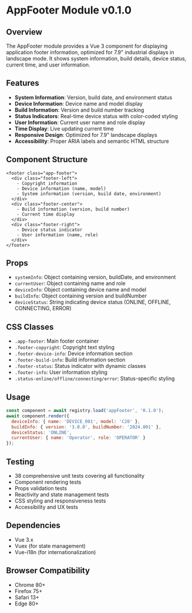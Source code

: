 # AppFooter Module v0.1.0

## Overview
The AppFooter module provides a Vue 3 component for displaying application footer information, optimized for 7.9" industrial displays in landscape mode. It shows system information, build details, device status, current time, and user information.

## Features
- **System Information**: Version, build date, and environment status
- **Device Information**: Device name and model display
- **Build Information**: Version and build number tracking
- **Status Indicators**: Real-time device status with color-coded styling
- **User Information**: Current user name and role display
- **Time Display**: Live updating current time
- **Responsive Design**: Optimized for 7.9" landscape displays
- **Accessibility**: Proper ARIA labels and semantic HTML structure

## Component Structure
```
<footer class="app-footer">
  <div class="footer-left">
    - Copyright information
    - Device information (name, model)
    - System information (version, build date, environment)
  </div>
  <div class="footer-center">
    - Build information (version, build number)
    - Current time display
  </div>
  <div class="footer-right">
    - Device status indicator
    - User information (name, role)
  </div>
</footer>
```

## Props
- `systemInfo`: Object containing version, buildDate, and environment
- `currentUser`: Object containing name and role
- `deviceInfo`: Object containing device name and model
- `buildInfo`: Object containing version and buildNumber
- `deviceStatus`: String indicating device status (ONLINE, OFFLINE, CONNECTING, ERROR)

## CSS Classes
- `.app-footer`: Main footer container
- `.footer-copyright`: Copyright text styling
- `.footer-device-info`: Device information section
- `.footer-build-info`: Build information section
- `.footer-status`: Status indicator with dynamic classes
- `.footer-info`: User information styling
- `.status-online/offline/connecting/error`: Status-specific styling

## Usage
```javascript
const component = await registry.load('appFooter', '0.1.0');
await component.render({
  deviceInfo: { name: 'DEVICE_001', model: 'C20' },
  buildInfo: { version: '3.0.0', buildNumber: '2024.001' },
  deviceStatus: 'ONLINE',
  currentUser: { name: 'Operator', role: 'OPERATOR' }
});
```

## Testing
- 38 comprehensive unit tests covering all functionality
- Component rendering tests
- Props validation tests
- Reactivity and state management tests
- CSS styling and responsiveness tests
- Accessibility and UX tests

## Dependencies
- Vue 3.x
- Vuex (for state management)
- Vue-i18n (for internationalization)

## Browser Compatibility
- Chrome 80+
- Firefox 75+
- Safari 13+
- Edge 80+
